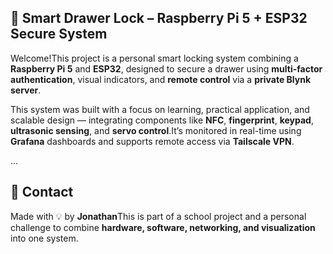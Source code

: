 ## 🔐 Smart Drawer Lock – Raspberry Pi 5 + ESP32 Secure System

Welcome!This project is a personal smart locking system combining a **Raspberry Pi 5** and **ESP32**, designed to secure a drawer using **multi-factor authentication**, visual indicators, and **remote control** via a **private Blynk server**.

This system was built with a focus on learning, practical application, and scalable design — integrating components like **NFC**, **fingerprint**, **keypad**, **ultrasonic sensing**, and **servo control**.It’s monitored in real-time using **Grafana** dashboards and supports remote access via **Tailscale VPN**.

...

## 📨 Contact

Made with 💡 by **Jonathan**This is part of a school project and a personal challenge to combine **hardware, software, networking, and visualization** into one system.